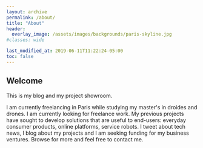 ```yaml
---
layout: archive
permalink: /about/
title: "About"
header:
  overlay_image: /assets/images/backgrounds/paris-skyline.jpg
#classes: wide

last_modified_at: 2019-06-11T11:22:24-05:00
toc: false
---
```

<h2>Welcome</h2>

This is my blog and my project showroom.

I am currently freelancing in Paris while studying my master's in droides and drones. I am currently looking for freelance work.
My previous projects have sought to develop solutions that are useful to end-users: everyday consumer products, online platforms, service robots. I tweet about tech news, I blog about my projects and I am seeking funding for my business ventures. Browse for more and feel free to contact me.
